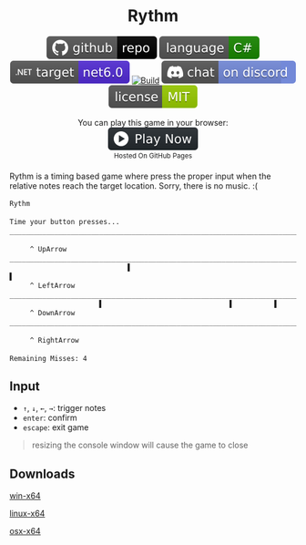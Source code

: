 <h1 align="center">
	Rythm
</h1>

<p align="center">
	<a href="https://github.com/dotnet/dotnet-console-games" alt="GitHub repo"><img alt="flat" src="../../.github/resources/github-repo-black.svg"></a>
	<a href="https://docs.microsoft.com/en-us/dotnet/csharp/" alt="GitHub repo"><img alt="Language C#" src="../../.github/resources/language-csharp.svg"></a>
	<a href="https://dotnet.microsoft.com/download"><img src="../../.github/resources/dotnet-badge.svg" title="Target Framework" alt="Target Framework"></a>
	<a href="https://github.com/dotnet/dotnet-console-games/actions"><img src="https://github.com/dotnet/dotnet-console-games/workflows/Rythm%20Build/badge.svg" title="Goto Build" alt="Build"></a>
	<a href="https://discord.gg/4XbQbwF" alt="Discord"><img src="../../.github/resources/discord-badge.svg" title="Go To Discord Server" alt="Discord"/></a>
	<a href="../../LICENSE" alt="license"><img src="../../.github/resources/license-MIT-green.svg" /></a>
</p>

<p align="center">
	You can play this game in your browser:
	<br />
	<a href="https://dotnet.github.io/dotnet-console-games/Rythm" alt="Play Now">
		<sub><img height="40"src="../../.github/resources/play-badge.svg" title="Play Now" alt="Play Now"/></sub>
	</a>
	<br />
	<sup>Hosted On GitHub Pages</sup>
</p>

Rythm is a timing based game where press the proper input when the relative notes reach the target location. Sorry, there is no music. :(

```
Rythm

Time your button presses...
________________________________________________________________________________
                                                                                
     ^ UpArrow                                                                  
________________________________________________________________________________
                             ▌                                               ▌  
     ^ LeftArrow                                                                
________________________________________________________________________________
                      ▌                               ▌          ▌              
     ^ DownArrow                                                                
________________________________________________________________________________
                                                                                
     ^ RightArrow                                                               
                                                                                
Remaining Misses: 4 
```

## Input

- `↑`, `↓`, `←`, `→`: trigger notes
- `enter`: confirm
- `escape`: exit game

> resizing the console window will cause the game to close

## Downloads

[win-x64](https://github.com/dotnet/dotnet-console-games/raw/binaries/win-x64/Rythm.exe)

[linux-x64](https://github.com/dotnet/dotnet-console-games/raw/binaries/linux-x64/Rythm)

[osx-x64](https://github.com/dotnet/dotnet-console-games/raw/binaries/osx-x64/Rythm)
